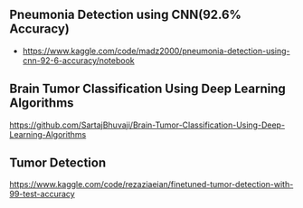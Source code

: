 ## Pneumonia Detection using CNN(92.6% Accuracy)

- https://www.kaggle.com/code/madz2000/pneumonia-detection-using-cnn-92-6-accuracy/notebook

## Brain Tumor Classification Using Deep Learning Algorithms
https://github.com/SartajBhuvaji/Brain-Tumor-Classification-Using-Deep-Learning-Algorithms

## Tumor Detection
https://www.kaggle.com/code/rezaziaeian/finetuned-tumor-detection-with-99-test-accuracy

